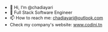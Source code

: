 - 👋 Hi, I’m @chadiayari
- 🌱 Full Stack Software Engineer
- 📫 How to reach me: chadiayari@outlook.com
- Check my company's website: www.codini.tn

